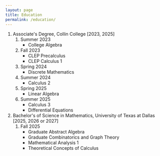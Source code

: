```yaml
---
layout: page
title: Education
permalink: /education/
---
```


1. Associate's Degree, Collin College [2023, 2025]
    1. Summer 2023
        - College Algebra
    2. Fall 2023
        - CLEP Precalculus
        - CLEP Calculus 1
    3. Spring 2024
        - Discrete Mathematics
    4. Summer 2024
        - Calculus 2
    5. Spring 2025
        - Linear Algebra
    6. Summer 2025
        - Calculus 3
        - Differential Equations
2. Bachelor's of Science in Mathematics, University of Texas at Dallas [2025, 2026 or 2027]
    1. Fall 2025
        - Graduate Abstract Algebra
        - Graduate Combinatorics and Graph Theory
        - Mathematical Analysis 1
        - Theoretical Concepts of Calculus

